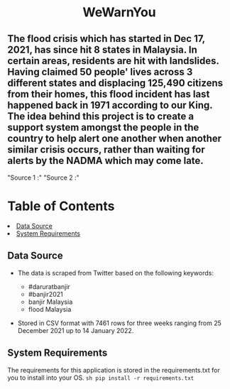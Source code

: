 <h1 align="center">WeWarnYou</h1>
<h2>The flood crisis which has started in Dec 17, 2021, has since hit 8 states in Malaysia. In certain areas, residents are hit with landslides. Having claimed 50 people' lives across 3 different states and displacing 125,490 citizens from their homes, this flood incident has last happened back in 1971 according to our King. The idea behind this project is to create a support system amongst the people in the country to help alert one another when another similar crisis occurs, rather than waiting for alerts by the NADMA which may come late.</h2>

"Source 1 :" <a href = "https://reliefweb.int/report/malaysia/malaysia-floods-and-landslides-update-nadma-met-malaysia-media-echo-daily-flash-3"></a>
"Source 2 :" <a href = "https://floodlist.com/asia/malaysia-floods-january-2022"></a>

<!-- Table of Contents -->
# Table of Contents
<li>
    <a href ="#Data Source">Data Source</a>
</li>
<li>
    <a href="#System Requirements">System Requirements</a>
</li>

<!-- Table of Contents -->

<!-- Data Source -->
## Data Source
* The data is scraped from Twitter based on the following keywords:
    + #daruratbanjir
    + #banjir2021
    + banjir Malaysia
    + flood Malaysia

* Stored in CSV format with 7461 rows for three weeks ranging from 25 December 2021 up to 14 January 2022.
<!-- Data Source -->

<!-- System Requirements -->
## System Requirements
The requirements for this application is stored in the requirements.txt for you to install into your OS.
    ```sh
    pip install -r requirements.txt
    ```
<!-- System Requirements -->